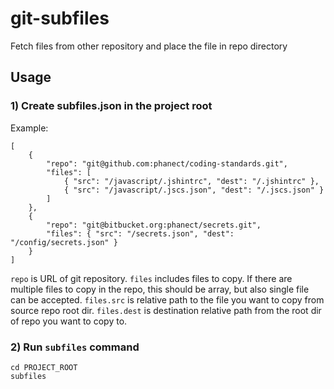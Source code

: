 git-subfiles
=============

Fetch files from other repository and place the file in repo directory

Usage
------

### 1) Create subfiles.json in the project root

Example:

    [
        {
            "repo": "git@github.com:phanect/coding-standards.git",
            "files": [
                { "src": "/javascript/.jshintrc", "dest": "/.jshintrc" },
                { "src": "/javascript/.jscs.json", "dest": "/.jscs.json" }
            ]
        },
        {
            "repo": "git@bitbucket.org:phanect/secrets.git",
            "files": { "src": "/secrets.json", "dest": "/config/secrets.json" }
        }
    ]

`repo` is URL of git repository.
`files` includes files to copy. If there are multiple files to copy in the repo, this should be array, but also single file can be accepted.
`files.src` is relative path to the file you want to copy from source repo root dir.
`files.dest` is destination relative path from the root dir of repo you want to copy to.

### 2) Run `subfiles` command

    cd PROJECT_ROOT
    subfiles
